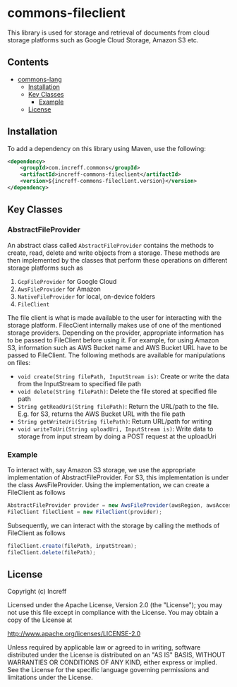# commons-fileclient
This library is used for storage and retrieval of documents from cloud storage platforms such as Google Cloud Storage, Amazon S3 etc.

## Contents
- [commons-lang](#commons-lang)
    * [Installation](#installation)
    * [Key Classes](#key-classes)
        + [Example](#example)
    * [License](#license)
 
## Installation
To add a dependency on this library using Maven, use the following:
```xml
<dependency>
    <groupId>com.increff.commons</groupId>
    <artifactId>increff-commons-fileclient</artifactId>
    <version>${increff-commons-fileclient.version}</version>
</dependency>
```

## Key Classes
### AbstractFileProvider

An abstract class called `AbstractFileProvider` contains the methods to create, read, delete and write objects from a storage. These methods are then implemented by the classes that perform these operations on different storage platforms such as

1. `GcpFileProvider` for Google Cloud
2. `AwsFileProvider` for Amazon
3. `NativeFileProvider` for local, on-device folders
4. `FileClient`

The file client is what is made available to the user for interacting with the storage platform. FilecCient internally makes use of one of the mentioned storage providers. Depending on the provider, appropriate information has to be passed to FileClient before using it. For example, for using Amazon S3, information such as AWS Bucket name and AWS Bucket URL have to be passed to FileClient. The following methods are available for manipulations on files:

- `void create(String filePath, InputStream is)`: Create or write the data from the InputStream to specified file path
- `void delete(String filePath)`: Delete the file stored at specified file path
- `String getReadUri(String filePath)`: Return the URL/path to the file. E.g. for S3, returns the AWS Bucket URL with the file path
- `String getWriteUri(String filePath)`: Return URL/path for writing
- `void writeToUri(String uploadUri, InputStream is)`: Write data to storage from input stream by doing a POST request at the uploadUri
### Example

To interact with, say Amazon S3 storage, we use the appropriate implementation of AbstractFileProvider. For S3, this implementation is under the class AwsFileProvider. Using the implementation, we can create a FileClient as follows
```java
AbstractFileProvider provider = new AwsFileProvider(awsRegion, awsAccessKey, awsSecretKey, awsBucketName,awsBucketUrl);
FileClient fileClient = new FileClient(provider);
```

Subsequently, we can interact with the storage by calling the methods of FileClient as follows
```java
fileClient.create(filePath, inputStream);
fileClient.delete(filePath);
```
## License
Copyright (c) Increff

Licensed under the Apache License, Version 2.0 (the "License"); you may not use this file except
in compliance with the License. You may obtain a copy of the License at

http://www.apache.org/licenses/LICENSE-2.0

Unless required by applicable law or agreed to in writing, software distributed under the License
is distributed on an "AS IS" BASIS, WITHOUT WARRANTIES OR CONDITIONS OF ANY KIND, either express
or implied. See the License for the specific language governing permissions and limitations under
the License.
